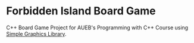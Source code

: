 # Forbidden Island Board Game

C++ Board Game Project for AUEB's Programming with C++ Course using [Simple Graphics Library](https://cgaueb.github.io/sgg/index.html).
